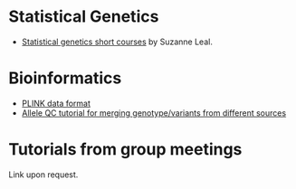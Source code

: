 # Statistical Genetics

- [Statistical genetics short courses](https://github.com/statgenetics/statgen-courses) by Suzanne Leal.

# Bioinformatics

- [PLINK data format](plink_format)
- [Allele QC tutorial for merging genotype/variants from different sources](allele_qc)

# Tutorials from group meetings

Link upon request.
